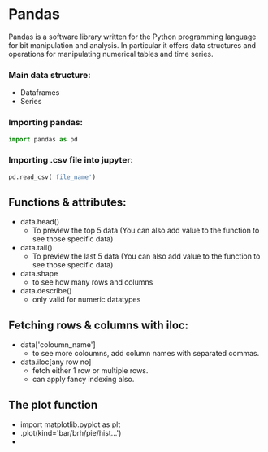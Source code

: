 # Pandas
Pandas is a software library written for the Python programming language for bit manipulation and analysis. In particular it offers data
structures and operations for manipulating numerical tables and time series.

### Main data structure:
- Dataframes
- Series


### Importing pandas:
```python
import pandas as pd
```
### Importing .csv file into jupyter:
```python
pd.read_csv('file_name')
```
## Functions & attributes:
- data.head() 
  - To preview the top 5 data (You can also add value to the function to see those specific data)
- data.tail()
  - To preview the last 5 data (You can also add value to the function to see those specific data)
- data.shape
  - to see how many rows and columns
- data.describe()
  - only valid for numeric datatypes 


## Fetching rows & columns with iloc:
- data['coloumn_name']
  - to see more coloumns, add column names with separated commas.
- data.iloc[any row no]
  - fetch either 1 row or multiple rows.
  - can apply fancy indexing also.

## The plot function
  - import matplotlib.pyplot as plt
  - .plot(kind='bar/brh/pie/hist...') 
  - 

